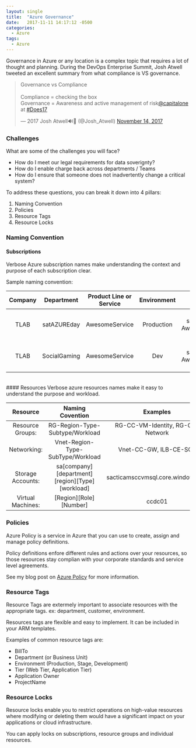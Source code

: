 ```yaml
---
layout: single
title:  "Azure Governance"
date:   2017-11-11 14:17:12 -0500
categories:
  - Azure
tags:
  - Azure
---
```


Governance in Azure or any location is a complex topic that requires a lot of thought and planning. During the DevOps Enterprise Summit, Josh Atwell tweeted an excellent summary from what compliance is VS governance.
<br>

<blockquote class="twitter-tweet" data-lang="en"><p lang="en" dir="ltr">Governance vs Compliance<br><br>Compliance = checking the box<br>Governance = Awareness and active management of risk<a href="https://twitter.com/CapitalOne?ref_src=twsrc%5Etfw">@capitalone</a> at <a href="https://twitter.com/hashtag/Does17?src=hash&amp;ref_src=twsrc%5Etfw">#Does17</a></p>&mdash; 2017 Josh Atwell🔊🥃 (@Josh_Atwell) <a href="https://twitter.com/Josh_Atwell/status/930483619281248256?ref_src=twsrc%5Etfw">November 14, 2017</a></blockquote>
<script async src="https://platform.twitter.com/widgets.js" charset="utf-8"></script>

### Challenges
What are some of the challenges you will face?
- How do I meet our legal requirements for data soverignty?
- How do I enable charge back across departments / Teams
- How do I ensure that someone does not inadvertently change a critical system?

To address these questions, you can break it down into 4 pillars:
1. Naming Convention
2. Policies
3. Resource Tags
4. Resource Locks

### Naming Convention
#### Subscriptions
Verbose Azure subscription names make understanding the context and purpose of each subscription clear.

Sample naming convention: <br>

**Company**|**Department**|**Product Line or Service**|**Environment**|**Full Name**
:-----:|:-----:|:-----:|:-----:|:-----:
TLAB|satAZUREday|AwesomeService|Production|TLAB satAZUREday AwesomeService Production
TLAB|SocialGaming|AwesomeService|Dev|TLAB satAZUREday AwesomeService Dev

<br>
#### Resources
Verbose azure resources names make it easy to understand the purpose and workload.

**Resource**|**Naming Covention**|**Examples**
:-----:|:-----:|:-----:
Resource Groups: |RG-Region-Type-Subtype/Workload| RG-CC-VM-Identity, RG-CE-Network
Networking:| Vnet-Region-Type-SubType/Workload| Vnet-CC-GW, ILB-CE-SQL
Storage Accounts:|sa[company][department][region][Type][workload]|  sacticamsccvmsql.core.windows.net
Virtual Machines:|[Region][Role][Number]| ccdc01

### Policies

Azure Policy is a service in Azure that you can use to create, assign and manage policy definitions.

Policy definitions enfore different rules and actions over your resources, so those resources stay complian with your corporate standards and service level agreements.

See my blog post on [Azure Policy](http://erleonard.me/azure/Azure-Policy-Preview/) for more information.

### Resource Tags
Resource Tags are extermely important to associate resources with the appropriate tags. ex: department, customer, environment.

Resources tags are flexible and easy to implement. It can be included in your ARM templates.

Examples of common resource tags are:
- BillTo
- Department (or Business Unit)
- Environment (Production, Stage, Development)
- Tier (Web Tier, Application Tier)
- Application Owner
- ProjectName


### Resource Locks
Resource locks enable you to restrict operations on high-value resources where modifying or deleting them would have a significant impact on your applications or cloud infrastructure.

You can apply locks on subscriptions, resource groups and individual resources.